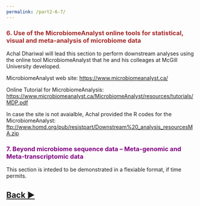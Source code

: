 ```yaml
---
permalink: /part2-6-7/
---
```

<a name="A6">
<h3 style="font-weight:bold;color:brown"> 6. Use of the MicrobiomeAnalyst online tools for statistical, visual and meta-analysis of microbiome data</h3>

Achal Dhariwal will lead this section to perform downstream analyses using the online tool MicrobiomeAnalyst that he and his colleages at McGill University developed. 

MicrobiomeAnalyst web site:
<https://www.microbiomeanalyst.ca/>

Online Tutorial for MicrobiomeAnalysis:
<https://www.microbiomeanalyst.ca/MicrobiomeAnalyst/resources/tutorials/MDP.pdf>

In case the site is not avaialble, Achal provided the R codes for the MicrobiomeAnalyst:
<ftp://www.homd.org/pub/resistpart/Downstream%20_analysis_resourcesMA.zip>

<a name="A7">
<h3 style="font-weight:bold;color:purple"> 7. Beyond microbiome sequence data – Meta-genomic and Meta-transcriptomic data</h3>

This section is inteded to be demonstrated in a flexiable format, if time permits.


## [Back ▶](/resispart)
